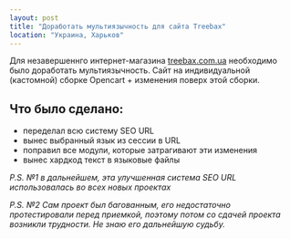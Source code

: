 ```yaml
---
layout: post
title: "Доработать мультиязычность для сайта Treebax"
location: "Украина, Харьков"
---
```


Для незавершеннго интернет-магазина <a href="https://treebax.com.ua" target="_blank">treebax.com.ua</a> необходимо было доработать мультиязычность. Сайт на индивидуальной (кастомной) сборке Opencart + изменения поверх этой сборки.

## Что было сделано:

* переделал всю систему SEO URL
* вынес выбранный язык из сессии в URL
* поправил все модули, которые затрагивают эти изменения
* вынес хардкод текст в языковые файлы

*P.S. №1 в дальнейшем, эта улучшенная система SEO URL использовалась во всех новых проектах*

*P.S. №2 Сам проект был багованным, его недостаточно протестировали перед приемкой, поэтому потом со сдачей проекта возникли трудности. Не знаю его дальнейшую судьбу.*